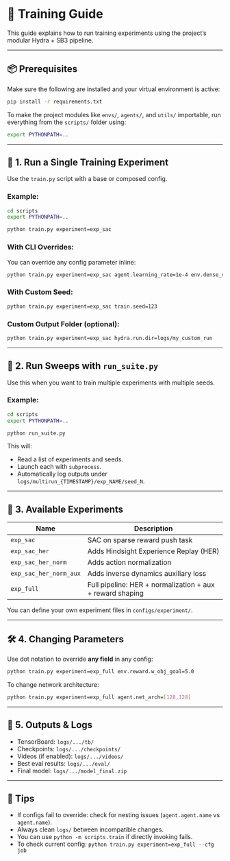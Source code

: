# 🧠 Training Guide

This guide explains how to run training experiments using the project’s modular Hydra + SB3 pipeline.

---

## 📦 Prerequisites

Make sure the following are installed and your virtual environment is active:

```bash
pip install -r requirements.txt
```

To make the project modules like `envs/`, `agents/`, and `utils/` importable, run everything from the `scripts/` folder using:

```bash
export PYTHONPATH=..
```

---

## 🚀 1. Run a Single Training Experiment

Use the `train.py` script with a base or composed config.

### Example:

```bash
cd scripts
export PYTHONPATH=..

python train.py experiment=exp_sac
```

### With CLI Overrides:

You can override any config parameter inline:

```bash
python train.py experiment=exp_sac agent.learning_rate=1e-4 env.dense_reward=false
```

### With Custom Seed:

```bash
python train.py experiment=exp_sac train.seed=123
```

### Custom Output Folder (optional):

```bash
python train.py experiment=exp_sac hydra.run.dir=logs/my_custom_run
```

---

## 🧪 2. Run Sweeps with `run_suite.py`

Use this when you want to train multiple experiments with multiple seeds.

### Example:

```bash
cd scripts
export PYTHONPATH=..

python run_suite.py
```

This will:

* Read a list of experiments and seeds.
* Launch each with `subprocess`.
* Automatically log outputs under `logs/multirun_{TIMESTAMP}/exp_NAME/seed_N`.

---

## 🧬 3. Available Experiments

| Name                   | Description                                               |
| ---------------------- | --------------------------------------------------------- |
| `exp_sac`              | SAC on sparse reward push task                            |
| `exp_sac_her`          | Adds Hindsight Experience Replay (HER)                    |
| `exp_sac_her_norm`     | Adds action normalization                                 |
| `exp_sac_her_norm_aux` | Adds inverse dynamics auxiliary loss                      |
| `exp_full`             | Full pipeline: HER + normalization + aux + reward shaping |

You can define your own experiment files in `configs/experiment/`.

---

## 🛠 4. Changing Parameters

Use dot notation to override **any field** in any config:

```bash
python train.py experiment=exp_full env.reward.w_obj_goal=5.0
```

To change network architecture:

```bash
python train.py experiment=exp_full agent.net_arch=[128,128]
```

---

## 🧾 5. Outputs & Logs

* TensorBoard: `logs/.../tb/`
* Checkpoints: `logs/.../checkpoints/`
* Videos (if enabled): `logs/.../videos/`
* Best eval results: `logs/.../eval/`
* Final model: `logs/.../model_final.zip`

---

## 🧼 Tips

* If configs fail to override: check for nesting issues (`agent.agent.name` vs `agent.name`).
* Always clean `logs/` between incompatible changes.
* You can use `python -m scripts.train` if directly invoking fails.
* To check current config: `python train.py experiment=exp_full --cfg job`

